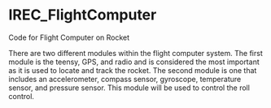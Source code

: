 # IREC_FlightComputer
Code for Flight Computer on Rocket

There are two different modules within the flight computer system. The first module is the teensy, GPS, and radio 
and is considered the most important as it is used to locate and track the rocket. The second module is one 
that includes an accelerometer, compass sensor, gyroscope, temperature sensor, and pressure sensor. This module will
be used to control the roll control.

